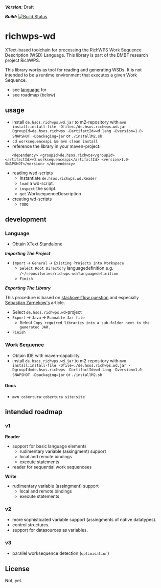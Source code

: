 ***Version:*** Draft

***Build:***  [![Build Status](https://travis-ci.org/dalcacer/richwps-wd.png)](https://travis-ci.org/dalcacer/richwps-wd)

# richwps-wd

XText-based toolchain for processing the RichWPS Work Sequence Description (WSD) Language.
This library is part of the BMBF research project RichWPS.

This library works as tool for reading and generating WSDs. It is not intended to be a runtime environment that executes a given Work Sequence.

* see [language](Language.md) for 
* see roadmap (below) 

## usage

* install `de.hsos.richwps.wd.jar` to m2-repository with 
    `mvn install:install-file -Dfile=./de.hsos.richwps.wd.jar -DgroupId=de.hsos.richwps -DartifactId=wd.lang -Dversion=1.0-SNAPSHOT -Dpackaging=jar` or `./installM2.sh`
* `cd worksequenceapi && mvn clean install`
* reference the library in your maven-project:

`   <dependency>
    <groupId>de.hsos.richwps</groupId>
    <artifactId>wd.worksequenceapi</artifactId>
    <version>1.0-SNAPSHOT</version>
    </dependency>`

* reading wsd-scripts
	* Instantiate `de.hsos.richwps.wd.Reader`
	* `load` a wd-script.
	* `inspect` the script.
	* `get` WorksequenceDescription
* creating wd-scripts
 	* `TODO`

## development

### Language

* Obtain [XText Standalone](http://www.eclipse.org/Xtext/download.html)

***Importing The Project***

* `Import` -> `General` -> `Existing Projects into Workspace` 
  * `Select Root Directory` languagedefinition e.g. `/~/repositories/richwps-wd/languagedefinition`
  * `Finish`

***Exporting The Library***

This procedure is based on [stackoverflow question](http://stackoverflow.com/questions/7840685/is-it-possible-to-use-xtext-without-eclipse/7854545#7854545) and especially [Sebastian Zarnekow's](http://zarnekow.blogspot.de/2010/06/how-to-deploy-xtext-standalone.html) article.

* Select `de.hsos.richwps.wd`-project
* `Export` -> `Java` -> `Runnable Jar file`
	* Select `Copy required libraries into a sub-folder next to the generated JAR.`
* `Finish`

### Work Sequence 


* Obtain IDE with maven-capability.
* install `de.hsos.richwps.wd.jar` to m2-repository with
`mvn install:install-file -Dfile=./de.hsos.richwps.wd.jar -DgroupId=de.hsos.richwps -DartifactId=wd.lang -Dversion=1.0-SNAPSHOT -Dpackaging=jar` or `./installM2.sh`

#### Docs

* `mvn cobertura:cobertura site:site`

## intended roadmap

### v1

 **Reader**

 * support for basic language elements
 	* rudimentary variable (assingment) support
 	* local and remote bindings
 	* execute statements
 * reader for sequential work sequencees

 **Write**

 * rudimentary variable (assingment) support
 	* local and remote bindings
 	* execute statements

### v2

 * more sophisticated variable support (assingments of native datatypes).
 * control structures.
 * support for datasources as variables.

### v3

 * parallel worksequence detection (`optimisation`)

## License

Not, yet.

